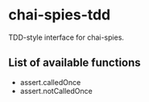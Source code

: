 # chai-spies-tdd
TDD-style interface for chai-spies.

## List of available functions

 * assert.calledOnce
 * assert.notCalledOnce
